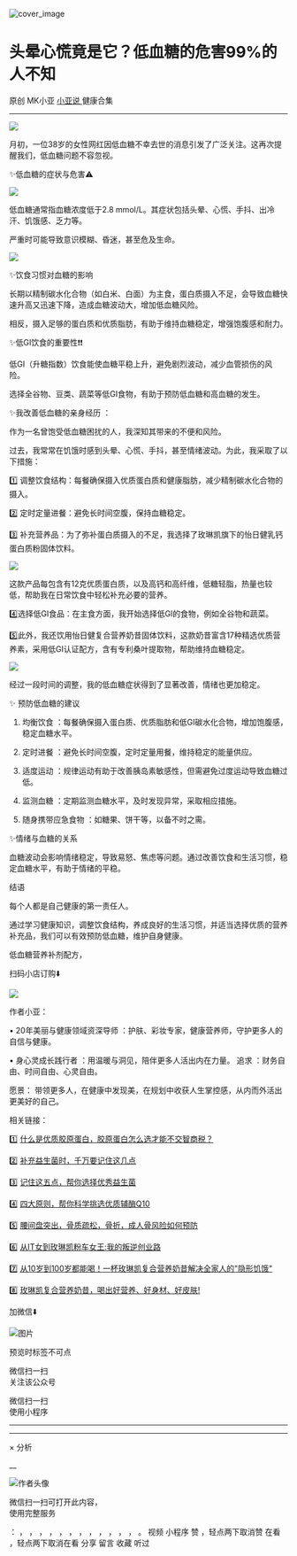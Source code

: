 ![cover_image](https://mmbiz.qpic.cn/mmbiz_jpg/A8SKDch4cJGU6iahS5qWM0N12aXZ0w8LAPe0t9CZ0LOjGGxHm6ibODhzJJU904Tv2KRCvQQmkXdgv2LHC5JA4ibtQ/0?wx_fmt=jpeg)

#  头晕心慌竟是它？低血糖的危害99%的人不知

原创  MK小亚  [ 小亚说 ](https://mp.weixin.qq.com/mp/appmsgalbum?__biz=MzUxNDAwNTk0MQ==&action=getalbum&album_id=1708249854717526017#wechat_redirect) 健康合集

__ _ _ _ _

  

![](https://mmbiz.qpic.cn/mmbiz_jpg/A8SKDch4cJGU6iahS5qWM0N12aXZ0w8LACN5PnlqxaiaECAXL2waibia7uH5pekJjsR12pJwx2UckRQYl5eHOSdGjw/640?wx_fmt=jpeg)  

月初，一位38岁的女性网红因低血糖不幸去世的消息引发了广泛关注。这再次提醒我们，低血糖问题不容忽视。

  

  

✨低血糖的症状与危害⚠️

  

![](https://mmbiz.qpic.cn/mmbiz_jpg/A8SKDch4cJGU6iahS5qWM0N12aXZ0w8LAniccdmftNIpo2XpiclBueqRmgEfgkJSB9RXl0ibZOg5IGtteiaLdofjflA/640?wx_fmt=jpeg)

  

低血糖通常指血糖浓度低于2.8 mmol/L。其症状包括头晕、心慌、手抖、出冷汗、饥饿感、乏力等。

严重时可能导致意识模糊、昏迷，甚至危及生命。

  

![](https://mmbiz.qpic.cn/mmbiz_jpg/A8SKDch4cJGU6iahS5qWM0N12aXZ0w8LAbIFBGgSjIo5tbPLtalKuhOVUg8RyzDEFf82xVlRp6JeZ4kbRXTO1UA/640?wx_fmt=jpeg)

  

  

✨饮食习惯对血糖的影响

  

长期以精制碳水化合物（如白米、白面）为主食，蛋白质摄入不足，会导致血糖快速升高又迅速下降，造成血糖波动大，增加低血糖风险。

相反，摄入足够的蛋白质和优质脂肪，有助于维持血糖稳定，增强饱腹感和耐力。

  

  

✨低GI饮食的重要性❗️❗️

低GI（升糖指数）饮食能使血糖平稳上升，避免剧烈波动，减少血管损伤的风险。

选择全谷物、豆类、蔬菜等低GI食物，有助于预防低血糖和高血糖的发生。

  

  

✨我改善低血糖的亲身经历  ：

作为一名曾饱受低血糖困扰的人，我深知其带来的不便和风险。

过去，我常常在饥饿时感到头晕、心慌、手抖，甚至情绪波动。为此，我采取了以下措施：

  

1️⃣  调整饮食结构：每餐确保摄入优质蛋白质和健康脂肪，减少精制碳水化合物的摄入。

  

2️⃣  定时定量进餐：避免长时间空腹，保持血糖稳定。

  

3️⃣  补充营养品：为了弥补蛋白质摄入的不足，我选择了玫琳凯旗下的怡日健乳钙蛋白质粉固体饮料。

  

![](https://mmbiz.qpic.cn/mmbiz_jpg/A8SKDch4cJGU6iahS5qWM0N12aXZ0w8LAC2OicuZW1OyZagDic3Xdueib3npNnOGJ2eWmmYicYARBFvh7WhiaMEmm4Ag/640?wx_fmt=jpeg)  

这款产品每包含有12克优质蛋白质，以及高钙和高纤维，低糖轻脂，热量也较低，帮助我在日常饮食中轻松补充必要的营养。

  

4️⃣选择低GI食品：在主食方面，我开始选择低GI的食物，例如全谷物和蔬菜。

  

5️⃣此外，我还饮用怡日健复合营养奶昔固体饮料，这款奶昔富含17种精选优质营养素，采用低GI认证配方，含有专利桑叶提取物，帮助维持血糖稳定。

  

![](https://mmbiz.qpic.cn/mmbiz_jpg/A8SKDch4cJGU6iahS5qWM0N12aXZ0w8LAf7TujibPxdicqlQTBCibIQeGDxT2OoQ4Z1WRRIKvJNk5JA1j2wOibfGQfQ/640?wx_fmt=jpeg)

  

经过一段时间的调整，我的低血糖症状得到了显著改善，情绪也更加稳定。

  

  

  

✨  预防低血糖的建议

  

  1. 均衡饮食  ：每餐确保摄入蛋白质、优质脂肪和低GI碳水化合物，增加饱腹感，稳定血糖水平。 

  

  2. 定时进餐  ：避免长时间空腹，定时定量用餐，维持稳定的能量供应。 

  

  3. 适度运动  ：规律运动有助于改善胰岛素敏感性，但需避免过度运动导致血糖过低。 

  

  4. 监测血糖  ：定期监测血糖水平，及时发现异常，采取相应措施。 

  

  5. 随身携带应急食物  ：如糖果、饼干等，以备不时之需。 

  

  

  

✨情绪与血糖的关系

  

血糖波动会影响情绪稳定，导致易怒、焦虑等问题。通过改善饮食和生活习惯，稳定血糖水平，有助于情绪的平稳。

  

结语

  

每个人都是自己健康的第一责任人。

通过学习健康知识，调整饮食结构，养成良好的生活习惯，并适当选择优质的营养补充品，我们可以有效预防低血糖，维护自身健康。

  

  

低血糖营养补剂配方，

扫码小店订购⬇️

![](https://mmbiz.qpic.cn/mmbiz_jpg/A8SKDch4cJGU6iahS5qWM0N12aXZ0w8LAEN1ibWjw9HIE9QmKFZ1xu3vicYfEGD8icvBTjHs25uBjhUg3gCPDQaiaeg/640?wx_fmt=jpeg)

  

  

  

作者小亚：

•  20年美丽与健康领域资深导师  ：护肤、彩妆专家，健康营养师，守护更多人的自信与健康。

•  身心灵成长践行者  ：用温暖与洞见，陪伴更多人活出内在力量。  追求  ：财务自由、时间自由、心灵自由。

愿景：  带领更多人，在健康中发现美，在规划中收获人生掌控感，从内而外活出更美好的自己。

  

相关链接：

  

1️⃣ [ 什么是优质胶原蛋白，胶原蛋白怎么选才能不交智商税？
](https://mp.weixin.qq.com/s?__biz=MzUxNDAwNTk0MQ==&mid=2247485486&idx=2&sn=eb445bb0a752e76dff496628355e3af5&scene=21#wechat_redirect)  

2️⃣ [ 补充益生菌时，千万要记住这几点
](https://mp.weixin.qq.com/s?__biz=MzUxNDAwNTk0MQ==&mid=2247485347&idx=1&sn=9f38f768a0a29af0e78ca22cd7bedd5f&scene=21#wechat_redirect)  

3️⃣ [ 记住这五点，帮你选择优秀益生菌
](https://mp.weixin.qq.com/s?__biz=MzUxNDAwNTk0MQ==&mid=2247485233&idx=1&sn=efe9ec91e7182377b80e92ccfcbbcbfe&scene=21#wechat_redirect)  

4️⃣  [ 四大原则，帮你科学挑选优质辅酶Q10
](https://mp.weixin.qq.com/s?__biz=MzUxNDAwNTk0MQ==&mid=2247485202&idx=2&sn=f090879b2e3c4f86c088512679746fb8&scene=21#wechat_redirect)  

5️⃣ [ 腰间盘突出，骨质疏松，骨折，成人骨风险如何预防
](https://mp.weixin.qq.com/s?__biz=MzUxNDAwNTk0MQ==&mid=2247484926&idx=1&sn=21d233c54b8ec1810cd5083fc3b16b2d&scene=21#wechat_redirect)  

6️⃣ [ 从IT女到玫琳凯粉车女王:我的叛逆创业路
](https://mp.weixin.qq.com/s?__biz=MzUxNDAwNTk0MQ==&mid=2247486054&idx=1&sn=458e8e2834d51a5a61e77cf9f659c912&scene=21#wechat_redirect)

7️⃣  [ 从10岁到100岁都能喝！一杯玫琳凯复合营养奶昔解决全家人的"隐形饥饿"
](https://mp.weixin.qq.com/s?__biz=MzUxNDAwNTk0MQ==&mid=2247486066&idx=1&sn=d50318676cee3286da7b5b6a3a68716a&scene=21#wechat_redirect)

8️⃣ [ 玫琳凯复合营养奶昔，喝出好营养、好身材、好皮肤!
](https://mp.weixin.qq.com/s?__biz=MzUxNDAwNTk0MQ==&mid=2247486045&idx=1&sn=d3821bbaaea3d3808e77d9251bfa773b&scene=21#wechat_redirect)

  

加微信⬇️

![图片](https://mmbiz.qpic.cn/mmbiz_jpg/A8SKDch4cJHteLAv8InUS2ZqgDLBJAN3IvH4I8ibaR24icSSSYM7olKpluOUcvpgxZ6dVvKkN4md4hbVcbfDOUvQ/640?wx_fmt=jpeg)

  
  

  

预览时标签不可点

微信扫一扫  
关注该公众号



微信扫一扫  
使用小程序

****



****



×  分析

__

![作者头像](http://mmbiz.qpic.cn/mmbiz_png/A8SKDch4cJE0KicTMyrVCx3VLqEgic5sJ1V5QeGZTibG9GLZlSCXSj5ByXNkib5PBrZVMkI41KKxgwE1K9gfypUeRg/0?wx_fmt=png)

微信扫一扫可打开此内容，  
使用完整服务

：  ，  ，  ，  ，  ，  ，  ，  ，  ，  ，  ，  ，  。  视频  小程序  赞  ，轻点两下取消赞  在看  ，轻点两下取消在看
分享  留言  收藏  听过

